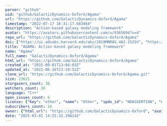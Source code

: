```yaml
---
parser: "github"
uid: "github/GalacticDynamics-Oxford/Agama"
url: "https://github.com/GalacticDynamics-Oxford/Agama"
timestamp: "2022-07-17 16:31:17.683464"
description: "Action-based galaxy modeling framework"
avatar: "https://avatars.githubusercontent.com/u/9365694?v=4"
repo_url: "https://github.com/GalacticDynamics-Oxford/Agama"
doi: ["https://ui.adsabs.harvard.edu/abs/2019MNRAS.482.1525V", "https://ui.adsabs.harvard.edu/abs/2018ascl.soft05008V/abstract"]
title: "AGAMA: Action-based galaxy modeling framework"
name: "Agama"
full_name: "GalacticDynamics-Oxford/Agama"
html_url: "https://github.com/GalacticDynamics-Oxford/Agama"
created_at: "2015-09-01T13:04:03Z"
updated_at: "2022-06-26T23:19:52Z"
clone_url: "https://github.com/GalacticDynamics-Oxford/Agama.git"
size: 23621
stargazers_count: 38
watchers_count: 38
language: "C++"
open_issues_count: 6
license: {"key": "other", "name": "Other", "spdx_id": "NOASSERTION", "url": null, "node_id": "MDc6TGljZW5zZTA="}
subscribers_count: 16
owner: {"html_url": "https://github.com/GalacticDynamics-Oxford", "avatar_url": "https://avatars.githubusercontent.com/u/9365694?v=4", "login": "GalacticDynamics-Oxford", "type": "Organization"}
date: "2025-03-01 14:25:32.296142"
---
```

